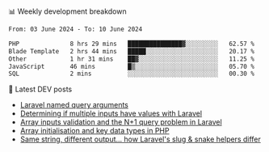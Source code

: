 📊 Weekly development breakdown
<!--START_SECTION:waka-->

```txt
From: 03 June 2024 - To: 10 June 2024

PHP              8 hrs 29 mins   ███████████████▓░░░░░░░░░   62.57 %
Blade Template   2 hrs 44 mins   █████░░░░░░░░░░░░░░░░░░░░   20.17 %
Other            1 hr 31 mins    ██▓░░░░░░░░░░░░░░░░░░░░░░   11.25 %
JavaScript       46 mins         █▒░░░░░░░░░░░░░░░░░░░░░░░   05.70 %
SQL              2 mins          ░░░░░░░░░░░░░░░░░░░░░░░░░   00.30 %
```

<!--END_SECTION:waka-->

📕 Latest DEV posts
<!-- BLOG-POST-LIST:START -->
- [Laravel named query arguments](https://dev.to/michaelvickersuk/laravel-named-query-arguments-28kd)
- [Determining if multiple inputs have values with Laravel](https://dev.to/michaelvickersuk/determining-if-multiple-inputs-have-values-with-laravel-km6)
- [Array inputs validation and the N+1 query problem in Laravel](https://dev.to/michaelvickersuk/array-inputs-validation-and-the-n1-query-problem-in-laravel-2agb)
- [Array initialisation and key data types in PHP](https://dev.to/michaelvickersuk/array-initialisation-and-key-data-types-in-php-1e5b)
- [Same string, different output... how Laravel&#39;s slug &amp; snake helpers differ](https://dev.to/michaelvickersuk/same-string-different-output-how-laravels-slug-snake-helpers-differ-1ccj)
<!-- BLOG-POST-LIST:END -->
